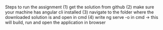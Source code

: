 Steps to run the assignment
(1) get the solution from github
(2) make sure your machine has angular cli installed
(3) navigate to the folder where the downloaded solution is and open in cmd 
(4) write ng serve -o in cmd -> this will build, run and open the application in browser
